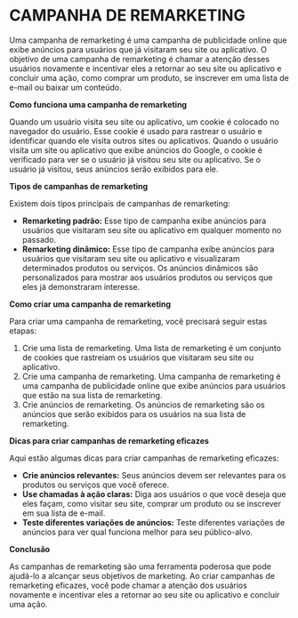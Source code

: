 # CAMPANHA DE REMARKETING
Uma campanha de remarketing é uma campanha de publicidade online que exibe anúncios para usuários que já visitaram seu site ou aplicativo. O objetivo de uma campanha de remarketing é chamar a atenção desses usuários novamente e incentivar eles a retornar ao seu site ou aplicativo e concluir uma ação, como comprar um produto, se inscrever em uma lista de e-mail ou baixar um conteúdo.

**Como funciona uma campanha de remarketing**

Quando um usuário visita seu site ou aplicativo, um cookie é colocado no navegador do usuário. Esse cookie é usado para rastrear o usuário e identificar quando ele visita outros sites ou aplicativos. Quando o usuário visita um site ou aplicativo que exibe anúncios do Google, o cookie é verificado para ver se o usuário já visitou seu site ou aplicativo. Se o usuário já visitou, seus anúncios serão exibidos para ele.

**Tipos de campanhas de remarketing**

Existem dois tipos principais de campanhas de remarketing:

* **Remarketing padrão:** Esse tipo de campanha exibe anúncios para usuários que visitaram seu site ou aplicativo em qualquer momento no passado.
* **Remarketing dinâmico:** Esse tipo de campanha exibe anúncios para usuários que visitaram seu site ou aplicativo e visualizaram determinados produtos ou serviços. Os anúncios dinâmicos são personalizados para mostrar aos usuários produtos ou serviços que eles já demonstraram interesse.

**Como criar uma campanha de remarketing**

Para criar uma campanha de remarketing, você precisará seguir estas etapas:

1. Crie uma lista de remarketing. Uma lista de remarketing é um conjunto de cookies que rastreiam os usuários que visitaram seu site ou aplicativo.
2. Crie uma campanha de remarketing. Uma campanha de remarketing é uma campanha de publicidade online que exibe anúncios para usuários que estão na sua lista de remarketing.
3. Crie anúncios de remarketing. Os anúncios de remarketing são os anúncios que serão exibidos para os usuários na sua lista de remarketing.

**Dicas para criar campanhas de remarketing eficazes**

Aqui estão algumas dicas para criar campanhas de remarketing eficazes:

* **Crie anúncios relevantes:** Seus anúncios devem ser relevantes para os produtos ou serviços que você oferece.
* **Use chamadas à ação claras:** Diga aos usuários o que você deseja que eles façam, como visitar seu site, comprar um produto ou se inscrever em sua lista de e-mail.
* **Teste diferentes variações de anúncios:** Teste diferentes variações de anúncios para ver qual funciona melhor para seu público-alvo.

**Conclusão**

As campanhas de remarketing são uma ferramenta poderosa que pode ajudá-lo a alcançar seus objetivos de marketing. Ao criar campanhas de remarketing eficazes, você pode chamar a atenção dos usuários novamente e incentivar eles a retornar ao seu site ou aplicativo e concluir uma ação.